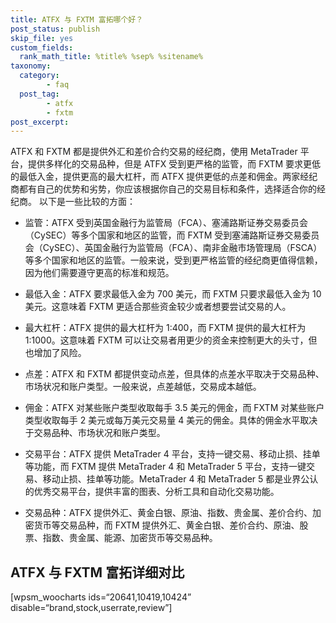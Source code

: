 ```yaml
---
title: ATFX 与 FXTM 富拓哪个好？
post_status: publish
skip_file: yes
custom_fields:
  rank_math_title: %title% %sep% %sitename%
taxonomy:
  category:
        - faq
  post_tag:
        - atfx
        - fxtm
post_excerpt: 
---
```

ATFX 和 FXTM 都是提供外汇和差价合约交易的经纪商，使用 MetaTrader 平台，提供多样化的交易品种，但是 ATFX 受到更严格的监管，而 FXTM 要求更低的最低入金，提供更高的最大杠杆，而 ATFX 提供更低的点差和佣金。两家经纪商都有自己的优势和劣势，你应该根据你自己的交易目标和条件，选择适合你的经纪商。 以下是一些比较的方面：

* 监管：ATFX 受到英国金融行为监管局（FCA）、塞浦路斯证券交易委员会（CySEC）等多个国家和地区的监管，而 FXTM 受到塞浦路斯证券交易委员会（CySEC）、英国金融行为监管局（FCA）、南非金融市场管理局（FSCA）等多个国家和地区的监管。一般来说，受到更严格监管的经纪商更值得信赖，因为他们需要遵守更高的标准和规范。

* 最低入金：ATFX 要求最低入金为 700 美元，而 FXTM 只要求最低入金为 10 美元。这意味着 FXTM 更适合那些资金较少或者想要尝试交易的人。

* 最大杠杆：ATFX 提供的最大杠杆为 1:400，而 FXTM 提供的最大杠杆为 1:1000。这意味着 FXTM 可以让交易者用更少的资金来控制更大的头寸，但也增加了风险。

* 点差：ATFX 和 FXTM 都提供变动点差，但具体的点差水平取决于交易品种、市场状况和账户类型。一般来说，点差越低，交易成本越低。

* 佣金：ATFX 对某些账户类型收取每手 3.5 美元的佣金，而 FXTM 对某些账户类型收取每手 2 美元或每万美元交易量 4 美元的佣金。具体的佣金水平取决于交易品种、市场状况和账户类型。

* 交易平台：ATFX 提供 MetaTrader 4 平台，支持一键交易、移动止损、挂单等功能，而 FXTM 提供 MetaTrader 4 和 MetaTrader 5 平台，支持一键交易、移动止损、挂单等功能。MetaTrader 4 和 MetaTrader 5 都是业界公认的优秀交易平台，提供丰富的图表、分析工具和自动化交易功能。

* 交易品种：ATFX 提供外汇、黄金白银、原油、指数、贵金属、差价合约、加密货币等交易品种，而 FXTM 提供外汇、黄金白银、差价合约、原油、股票、指数、贵金属、能源、加密货币等交易品种。

## ATFX 与 FXTM 富拓详细对比

[wpsm_woocharts ids=“20641,10419,10424” disable=“brand,stock,userrate,review”]
